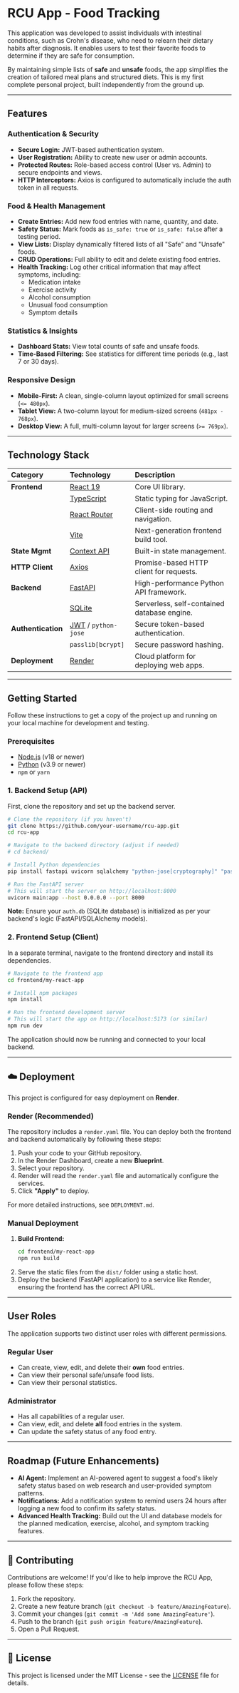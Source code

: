 # RCU App - Food Tracking

[](https://react.dev/)
[](https://fastapi.tiangolo.com/)
[](https://www.typescriptlang.org/)
[](https://www.sqlite.org/index.html)

This application was developed to assist individuals with intestinal conditions, such as Crohn's disease, who need to relearn their dietary habits after diagnosis. It enables users to test their favorite foods to determine if they are safe for consumption.

By maintaining simple lists of **safe** and **unsafe** foods, the app simplifies the creation of tailored meal plans and structured diets. This is my first complete personal project, built independently from the ground up.

-----

## Features

### Authentication & Security

  * **Secure Login:** JWT-based authentication system.
  * **User Registration:** Ability to create new user or admin accounts.
  * **Protected Routes:** Role-based access control (User vs. Admin) to secure endpoints and views.
  * **HTTP Interceptors:** Axios is configured to automatically include the auth token in all requests.

### Food & Health Management

  * **Create Entries:** Add new food entries with name, quantity, and date.
  * **Safety Status:** Mark foods as `is_safe: true` or `is_safe: false` after a testing period.
  * **View Lists:** Display dynamically filtered lists of all "Safe" and "Unsafe" foods.
  * **CRUD Operations:** Full ability to edit and delete existing food entries.
  * **Health Tracking:** Log other critical information that may affect symptoms, including:
      * Medication intake
      * Exercise activity
      * Alcohol consumption
      * Unusual food consumption
      * Symptom details

### Statistics & Insights

  * **Dashboard Stats:** View total counts of safe and unsafe foods.
  * **Time-Based Filtering:** See statistics for different time periods (e.g., last 7 or 30 days).

### Responsive Design

  * **Mobile-First:** A clean, single-column layout optimized for small screens (`<= 480px`).
  * **Tablet View:** A two-column layout for medium-sized screens (`481px - 768px`).
  * **Desktop View:** A full, multi-column layout for larger screens (`>= 769px`).

-----

## Technology Stack

| Category | Technology | Description |
| :--- | :--- | :--- |
| **Frontend** | [React 19](https://react.dev/) | Core UI library. |
| | [TypeScript](https://www.typescriptlang.org/) | Static typing for JavaScript. |
| | [React Router](https://reactrouter.com/) | Client-side routing and navigation. |
| | [Vite](https://vitejs.dev/) | Next-generation frontend build tool. |
| **State Mgmt** | [Context API](https://react.dev/reference/react/useContext) | Built-in state management. |
| **HTTP Client** | [Axios](https://axios-http.com/) | Promise-based HTTP client for requests. |
| **Backend** | [FastAPI](https://fastapi.tiangolo.com/) | High-performance Python API framework. |
| | [SQLite](https://www.sqlite.org/index.html) | Serverless, self-contained database engine. |
| **Authentication** | [JWT](https://jwt.io/) / `python-jose` | Secure token-based authentication. |
| | `passlib[bcrypt]` | Secure password hashing. |
| **Deployment** | [Render](https://render.com/) | Cloud platform for deploying web apps. |

-----

## Getting Started

Follow these instructions to get a copy of the project up and running on your local machine for development and testing.

### Prerequisites

  * [Node.js](https://nodejs.org/) (v18 or newer)
  * [Python](https://www.python.org/) (v3.9 or newer)
  * `npm` or `yarn`

### 1\. Backend Setup (API)

First, clone the repository and set up the backend server.

```bash
# Clone the repository (if you haven't)
git clone https://github.com/your-username/rcu-app.git
cd rcu-app

# Navigate to the backend directory (adjust if needed)
# cd backend/

# Install Python dependencies
pip install fastapi uvicorn sqlalchemy "python-jose[cryptography]" "passlib[bcrypt]"

# Run the FastAPI server
# This will start the server on http://localhost:8000
uvicorn main:app --host 0.0.0.0 --port 8000
```

**Note:** Ensure your `auth.db` (SQLite database) is initialized as per your backend's logic (FastAPI/SQLAlchemy models).

### 2\. Frontend Setup (Client)

In a separate terminal, navigate to the frontend directory and install its dependencies.

```bash
# Navigate to the frontend app
cd frontend/my-react-app

# Install npm packages
npm install

# Run the frontend development server
# This will start the app on http://localhost:5173 (or similar)
npm run dev
```

The application should now be running and connected to your local backend.

-----

## ☁️ Deployment

This project is configured for easy deployment on **Render**.

### Render (Recommended)

The repository includes a `render.yaml` file. You can deploy both the frontend and backend automatically by following these steps:

1.  Push your code to your GitHub repository.
2.  In the Render Dashboard, create a new **Blueprint**.
3.  Select your repository.
4.  Render will read the `render.yaml` file and automatically configure the services.
5.  Click **"Apply"** to deploy.

For more detailed instructions, see `DEPLOYMENT.md`.

### Manual Deployment

1.  **Build Frontend:**
    ```bash
    cd frontend/my-react-app
    npm run build
    ```
2.  Serve the static files from the `dist/` folder using a static host.
3.  Deploy the backend (FastAPI application) to a service like Render, ensuring the frontend has the correct API URL.

-----

## User Roles

The application supports two distinct user roles with different permissions.

### Regular User

  * Can create, view, edit, and delete their **own** food entries.
  * Can view their personal safe/unsafe food lists.
  * Can view their personal statistics.

### Administrator

  * Has all capabilities of a regular user.
  * Can view, edit, and delete **all** food entries in the system.
  * Can update the safety status of any food entry.

-----

## Roadmap (Future Enhancements)

  * **AI Agent:** Implement an AI-powered agent to suggest a food's likely safety status based on web research and user-provided symptom patterns.
  * **Notifications:** Add a notification system to remind users 24 hours after logging a new food to confirm its safety status.
  * **Advanced Health Tracking:** Build out the UI and database models for the planned medication, exercise, alcohol, and symptom tracking features.

-----

## 🤝 Contributing

Contributions are welcome\! If you'd like to help improve the RCU App, please follow these steps:

1.  Fork the repository.
2.  Create a new feature branch (`git checkout -b feature/AmazingFeature`).
3.  Commit your changes (`git commit -m 'Add some AmazingFeature'`).
4.  Push to the branch (`git push origin feature/AmazingFeature`).
5.  Open a Pull Request.

-----

## 📄 License

This project is licensed under the MIT License - see the [LICENSE](https://opensource.org/licenses/MIT) file for details.
